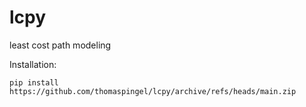 # lcpy
least cost path modeling

Installation:
~~~
pip install https://github.com/thomaspingel/lcpy/archive/refs/heads/main.zip
~~~
